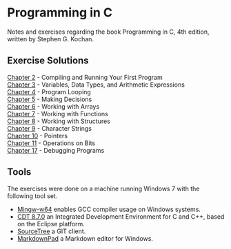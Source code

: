 # Programming in C
Notes and exercises regarding the book Programming in C, 4th edition, written by Stephen G. Kochan.  

## Exercise Solutions
[Chapter 2](Exercises/Chapter_02/Chapter_02.md) - Compiling and Running Your First Program  
[Chapter 3](Exercises/Chapter_03/Chapter_03.md) - Variables, Data Types, and Arithmetic Expressions   
[Chapter 4](Exercises/Chapter_04/Chapter_04.md) - Program Looping  
[Chapter 5](Exercises/Chapter_05/Chapter_05.md) - Making Decisions  
[Chapter 6](Exercises/Chapter_06/Chapter_06.md) - Working with Arrays  
[Chapter 7](Exercises/Chapter_07/Chapter_07.md) - Working with Functions  
[Chapter 8](Exercises/Chapter_08/Chapter_08.md) - Working with Structures  
[Chapter 9](Exercises/Chapter_09/Chapter_09.md) - Character Strings  
[Chapter 10](Exercises/Chapter_10/Chapter_10.md) - Pointers  
[Chapter 11](Exercises/Chapter_11/Chapter_11.md) - Operations on Bits  
[Chapter 17](Exercises/Chapter_17/Chapter_17.md) - Debugging Programs  

## Tools
The exercises were done on a machine running Windows 7 with the following tool set.  
- [Mingw-w64](http://mingw-w64.org/doku.php/start) enables GCC compiler usage on Windows systems.  
- [CDT 8.7.0](https://eclipse.org/cdt/) an Integrated Development Environment for C and C++, based on the Eclipse platform.
- [SourceTree](https://www.sourcetreeapp.com/) a GIT client.  
- [MarkdownPad](http://markdownpad.com/) a  Markdown editor for Windows.

